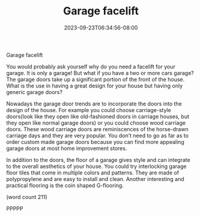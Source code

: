 ﻿---
title: "Garage facelift"
date: 2023-09-23T06:34:56-08:00
description: "Garage Remodeling Tips for Web Success"
featured_image: "/images/Garage Remodeling.jpg"
tags: ["Garage Remodeling"]
---

Garage facelift 


You would probably ask yourself why do you need a facelift for 
your garage. It is only a garage! But what if you have a 
two or more cars garage? The garage doors take up a 
significant portion of the front of the house. What is the use in 
having a great design for your house but having only generic 
garage doors? 

Nowadays the garage door trends are to incorporate the doors 
into the design of the house. For example you could choose 
carriage-style doors(look like they open like old-fashioned 
doors in carriage houses, but they open like normal garage 
doors) or you could choose wood carriage doors. These wood 
carriage doors are reminiscences of the horse-drawn carriage days 
and they are very popular. You don’t need to go as far as to 
order custom made garage doors because you can find more 
appealing garage doors at most home improvement stores.

In addition to the doors, the floor of a garage gives style and can 
integrate to the overall aesthetics of your house. You could try 
interlocking garage floor tiles that come in multiple colors and 
patterns. They are made of polypropylene and are easy to 
install and clean. Another interesting and practical flooring is the 
coin shaped G-flooring.

(word count 211)

PPPPP

